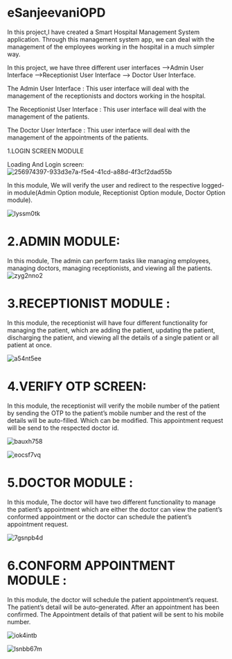 eSanjeevaniOPD
===========================
In this project,I have created a Smart Hospital Management System application. Through this management system app, we can deal with the management of the employees working in the hospital in a much simpler way.


In this project, we have three different user interfaces
-->Admin User Interface
-->Receptionist User Interface
--> Doctor User Interface.


The Admin User Interface :
This user interface will deal with the management of the receptionists and doctors working in the hospital.

The Receptionist User Interface :
This user interface will deal with the management of the patients.

The Doctor User Interface :
This user interface will deal with the management of the appointments of the patients.

1.LOGIN SCREEN MODULE

Loading And Login screen:
![256974397-933d3e7a-f5e4-41cd-a88d-4f3cf2dad55b](https://github.com/user-attachments/assets/525fd924-c588-4bda-b551-0322ca8c76ba)

In this module, We will verify the user and redirect to the respective logged-in module(Admin Option module, Receptionist Option module, Doctor Option module).

![lyssm0tk](https://github.com/user-attachments/assets/f7a6e921-cb6e-4692-b975-492836bf659a)

2.ADMIN MODULE:
===============

In this module, The admin can perform tasks like managing employees, managing doctors, managing receptionists, and viewing all the patients.
![zyg2nno2](https://github.com/user-attachments/assets/8016e989-89ea-43e4-a0d6-af87a9845bac)

3.RECEPTIONIST MODULE :
=========================

In this module, the receptionist will have four different functionality for managing the patient, which are adding the patient, updating the patient, discharging the patient, and viewing all the details of a single patient or all patient at once.

![a54nt5ee](https://github.com/user-attachments/assets/8d584274-1318-473c-b52f-e760b7c7d13b)

4.VERIFY OTP SCREEN:
=========================

In this module, the receptionist will verify the mobile number of the patient by sending the OTP to the patient’s mobile number and the rest of the details will be auto-filled. Which can be modified. This appointment request will be send to the respected doctor id.

![bauxh758](https://github.com/user-attachments/assets/59244983-2583-403c-892c-02ed1e11caeb)

![eocsf7vq](https://github.com/user-attachments/assets/a300856d-5e8e-4cb1-90b1-13c1b5b3b7ee)

5.DOCTOR MODULE :
====================


In this module, The doctor will have two different functionality to manage the patient’s appointment which are either the doctor can view the patient’s conformed appointment or the doctor can schedule the patient’s appointment request.

![7gsnpb4d](https://github.com/user-attachments/assets/dda4fdcd-4fe9-4ab9-8db2-7e0baf578a7e)

6.CONFORM APPOINTMENT MODULE :
================================


In this module, the doctor will schedule the patient appointment’s request. The patient’s detail will be auto-generated. After an appointment has been confirmed. The Appointment details of that patient will be sent to his mobile number.

![iok4intb](https://github.com/user-attachments/assets/adc1ceca-40bf-4969-9bf6-3e93680a970f)

![lsnbb67m](https://github.com/user-attachments/assets/793c7f01-cd0f-4ee6-91e4-62d9d2d960d8)









